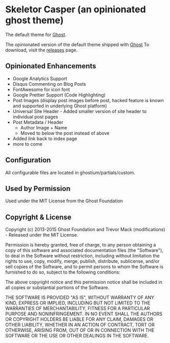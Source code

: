 # Skeletor Casper (an opinionated ghost theme)

The default theme for [Ghost](http://github.com/tryghost/ghost/).

The opinionated version of the default theme shipped with [Ghost](http://github.com/tmack8001/skeletor-ghost)
To download, visit the [releases](https://github.com/tmack8001/skeletor-casper/releases) page.

## Opinionated Enhancements
 - Google Analytics Support
 - Disqus Commenting on Blog Posts
 - FontAwesome for icon font
 - Google Prettier Support (Code Highlighting)
 - Post Images (display post images before post, hacked feature is known and supported in underlying Ghost platform)
 - Universal Site Header - Added smaller version of site header to individual post pages
 - Post Metadata / Header
   - Author Image + Name
   - Moved to below the post instead of above
 - Added link back to index page 
 - more to come
 
 ## Configuration
 
 All configurable files are located in ghostium/partials/custom.

## Used by Permission

Used under the MIT License from the Ghost Foundation

## Copyright & License

Copyright (c) 2013-2015 Ghost Foundation and Trevor Mack (modifications) - Released under the MIT License.

Permission is hereby granted, free of charge, to any person obtaining a copy of this software and associated documentation files (the "Software"), to deal in the Software without restriction, including without limitation the rights to use, copy, modify, merge, publish, distribute, sublicense, and/or sell copies of the Software, and to permit persons to whom the Software is furnished to do so, subject to the following conditions:

The above copyright notice and this permission notice shall be included in all copies or substantial portions of the Software.

THE SOFTWARE IS PROVIDED "AS IS", WITHOUT WARRANTY OF ANY KIND, EXPRESS OR IMPLIED, INCLUDING BUT NOT LIMITED TO THE WARRANTIES OF MERCHANTABILITY, FITNESS FOR A PARTICULAR PURPOSE AND
NONINFRINGEMENT. IN NO EVENT SHALL THE AUTHORS OR COPYRIGHT HOLDERS BE LIABLE FOR ANY CLAIM, DAMAGES OR OTHER LIABILITY, WHETHER IN AN ACTION OF CONTRACT, TORT OR OTHERWISE, ARISING FROM, OUT OF OR IN CONNECTION WITH THE SOFTWARE OR THE USE OR OTHER DEALINGS IN THE SOFTWARE.
